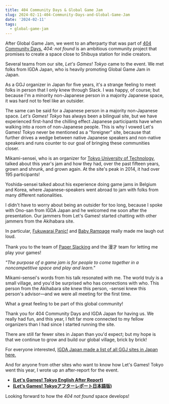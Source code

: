 ```yaml
---
title: 404 Community Days & Global Game Jam
slug: 2024-02-11-404-Community-Days-and-Global-Game-Jam
date: '2024-02-11'
tags:
  - global-game-jam
---
```


After Global Game Jam, we went to an afterparty that was part of [404 Community Days.](https://www.igda.jp/2024/01/25/14381/) _404: not found_ is an ambitious community project that promises to create a space close to Shibuya station for indie creators.

Several teams from our site, _Let's Games! Tokyo_ came to the event. We met folks from IGDA Japan, who is heavily promoting Global Game Jam in Japan.

As a GGJ organizer in Japan for five years, it's a strange feeling to meet folks in person that I only knew through Slack. I was happy, of course; but because I'm a minority non-Japanese person in a majority Japanese space, it was hard not to feel like an outsider.

The same can be said for a Japanese person in a majority non-Japanese space. _Let's Games! Tokyo_ has always been a bilingual site, but we have experienced first-hand the chilling effect Japanese participants have when walking into a room of non-Japanese people. This is why I vowed Let's Games! Tokyo never be mentioned as a "foreigner" site, because that further drives a wedge between native Japanese speakers and non-native speakers and runs counter to our goal of bringing these communities closer.

Mikami-sensei, who is an organizer for [Tokyo University of Technology](https://globalgamejam.org/jam-sites/2024/tokyo-university-technology), talked about this year's jam and how they had, over the past fifteen years, grown and shrunk, and grown again. At the site's peak in 2014, it had over 195 participants!

Yoshida-sensei talked about his experience doing game jams in Belgium and Korea, where Japanese-speakers went abroad to jam with folks from many different nationalities.

I didn't have to worry about being an outsider for too long, because I spoke with Ono-san from IGDA Japan and he welcomed me soon after the presentation. Our jammers from Let's Games! started chatting with other jammers from the Akihabara site.

In particular, [Fukuwarai Panic!](https://globalgamejam.org/games/2024/fuxiaoihanitsukufukuwaraipanic-6) and [Baby Rampage](https://globalgamejam.org/games/2024/baby-rampage-4) really made me laugh out loud.

Thank you to the team of [Paper Slacking](https://globalgamejam.org/games/2024/paper-slacking-2) and the 漫才 team for letting me play your games!

_"The purpose of a game jam is for people to come together in a noncompetitive space and play and learn."_

Mikami-sensei's words from his talk resonated with me. The world truly is a small village, and you'd be surprised who has connections with who. This person from the Akihabara site knew this person, -sensei knew this person's advisor—and we were all meeting for the first time.

What a great feeling to be part of this global community!

Thank you for 404 Community Days and IGDA Japan for having us. We really had fun, and this year, I felt far more connected to my fellow organizers than I had since I started running the site.

There are still far fewer sites in Japan than you'd expect; but my hope is that we continue to grow and build our global village, brick by brick!

For everyone interested, [IGDA Japan made a list of all GGJ sites in Japan here.](https://ggj.igda.jp/site-list/)

And for anyone from other sites who want to know how Let's Games! Tokyo went this year, I wrote up an after-report for the event.

* **[(Let's Games! Tokyo English After Report)](https://illuminesce.net/blog/posts/2024-02-07-Global-Game-Jam-2024-After-Report)**
* **[(Let's Games! Tokyoアフターレポート日本語版)](https://illuminesce.net/blog/posts/2024-02-07-GGJ24-Report-JP.html)**

Looking forward to how the _404 not found_ space develops!
